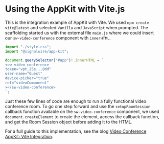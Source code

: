 # Using the AppKit with Vite.js

This is the integration example of AppKit with Vite. We used `npm create vite@latest` and selected `Vanilla` and `JavaScript` when prompted. The scaffolding started us with the external file `main.js` where we could insert our `sw-video-conference` component with `innerHTML`.

```js
import "./style.css";
import "@signalwire/app-kit";

document.querySelector("#app")!.innerHTML = `
<sw-video-conference
token="vpt_25e...8dd"
user-name="Guest"
device-picker="true"
ref="videoComponent"
></sw-video-conference>
`;
```

Just these few lines of code are enough to run a fully functional video conference room. To go one step forward and use the `setupRoomSession` callback function available on the `sw-video-conference` component, we used `document.createElement` to create the element, access the callback function, and get the Room Session object before adding it to the HTML.

For a full guide to this implementation, see the blog [Video Conference AppKit: Vite Integration](https://signalwire.com/blogs/developers/video-conference-appkit-with-vite).
